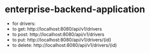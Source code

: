 # enterprise-backend-application

- for drivers:
- to get: http://localhost:8080/api/v1/drivers
- to post: http://localhost:8080/api/v1/drivers
- to put: http://localhost:8080/api/v1/drivers/{id}
- to delete: http://localhost:8080/api/v1/drivers/(id)
